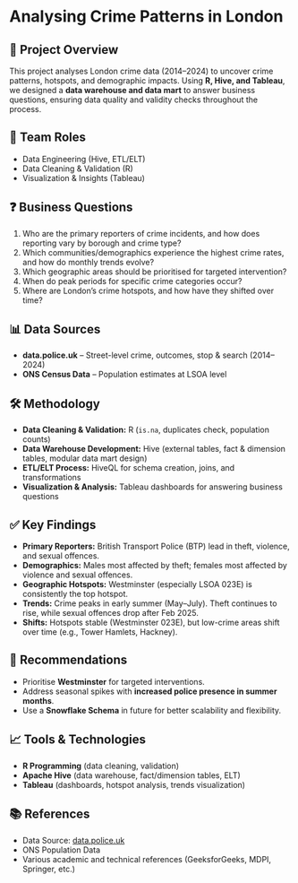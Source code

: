 # Analysing Crime Patterns in London  

## 📌 Project Overview  
This project analyses London crime data (2014–2024) to uncover crime patterns, hotspots, and demographic impacts. Using **R, Hive, and Tableau**, we designed a **data warehouse and data mart** to answer business questions, ensuring data quality and validity checks throughout the process.  

## 👥 Team Roles  
- Data Engineering (Hive, ETL/ELT)  
- Data Cleaning & Validation (R)  
- Visualization & Insights (Tableau)  

## ❓ Business Questions  
1. Who are the primary reporters of crime incidents, and how does reporting vary by borough and crime type?  
2. Which communities/demographics experience the highest crime rates, and how do monthly trends evolve?  
3. Which geographic areas should be prioritised for targeted intervention?  
4. When do peak periods for specific crime categories occur?  
5. Where are London’s crime hotspots, and how have they shifted over time?  

## 📊 Data Sources  
- **data.police.uk** – Street-level crime, outcomes, stop & search (2014–2024)  
- **ONS Census Data** – Population estimates at LSOA level  

## 🛠️ Methodology  
- **Data Cleaning & Validation:** R (`is.na`, duplicates check, population counts)  
- **Data Warehouse Development:** Hive (external tables, fact & dimension tables, modular data mart design)  
- **ETL/ELT Process:** HiveQL for schema creation, joins, and transformations  
- **Visualization & Analysis:** Tableau dashboards for answering business questions  

## ✅ Key Findings  
- **Primary Reporters:** British Transport Police (BTP) lead in theft, violence, and sexual offences.  
- **Demographics:** Males most affected by theft; females most affected by violence and sexual offences.  
- **Geographic Hotspots:** Westminster (especially LSOA 023E) is consistently the top hotspot.  
- **Trends:** Crime peaks in early summer (May–July). Theft continues to rise, while sexual offences drop after Feb 2025.  
- **Shifts:** Hotspots stable (Westminster 023E), but low-crime areas shift over time (e.g., Tower Hamlets, Hackney).  

## 📌 Recommendations  
- Prioritise **Westminster** for targeted interventions.  
- Address seasonal spikes with **increased police presence in summer months**.  
- Use a **Snowflake Schema** in future for better scalability and flexibility.  

## 📈 Tools & Technologies  
- **R Programming** (data cleaning, validation)  
- **Apache Hive** (data warehouse, fact/dimension tables, ELT)  
- **Tableau** (dashboards, hotspot analysis, trends visualization)  

## 📚 References  
- Data Source: [data.police.uk](https://data.police.uk/data/)  
- ONS Population Data  
- Various academic and technical references (GeeksforGeeks, MDPI, Springer, etc.)  
